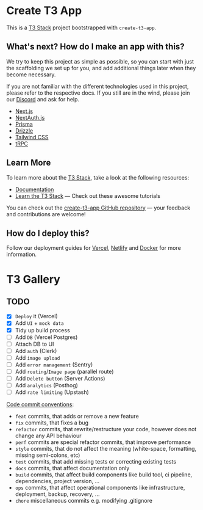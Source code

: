 # Create T3 App

This is a [T3 Stack](https://create.t3.gg/) project bootstrapped with
`create-t3-app`.

## What's next? How do I make an app with this?

We try to keep this project as simple as possible, so you can start with just
the scaffolding we set up for you, and add additional things later when they
become necessary.

If you are not familiar with the different technologies used in this project,
please refer to the respective docs. If you still are in the wind, please join
our [Discord](https://t3.gg/discord) and ask for help.

- [Next.js](https://nextjs.org)
- [NextAuth.js](https://next-auth.js.org)
- [Prisma](https://prisma.io)
- [Drizzle](https://orm.drizzle.team)
- [Tailwind CSS](https://tailwindcss.com)
- [tRPC](https://trpc.io)

## Learn More

To learn more about the [T3 Stack](https://create.t3.gg/), take a look at the
following resources:

- [Documentation](https://create.t3.gg/)
- [Learn the T3 Stack](https://create.t3.gg/en/faq#what-learning-resources-are-currently-available)
  — Check out these awesome tutorials

You can check out the
[create-t3-app GitHub repository](https://github.com/t3-oss/create-t3-app) —
your feedback and contributions are welcome!

## How do I deploy this?

Follow our deployment guides for
[Vercel](https://create.t3.gg/en/deployment/vercel),
[Netlify](https://create.t3.gg/en/deployment/netlify) and
[Docker](https://create.t3.gg/en/deployment/docker) for more information.

# T3 Gallery

## TODO

- [x] `Deploy` it (Vercel)
- [x] Add `UI` + `mock data`
- [x] Tidy up build process
- [ ] Add `DB` (Vercel Postgres)
- [ ] Attach DB to UI
- [ ] Add `auth` (Clerk)
- [ ] Add `image upload`
- [ ] Add `error management` (Sentry)
- [ ] Add `routing`/`Image page` (parallel route)
- [ ] Add `Delete button` (Server Actions)
- [ ] Add `analytics` (Posthog)
- [ ] Add `rate limiting` (Upstash)

[Code commit conventions](https://gist.github.com/qoomon/5dfcdf8eec66a051ecd85625518cfd13):

- `feat` commits, that adds or remove a new feature
- `fix` commits, that fixes a bug
- `refactor` commits, that rewrite/restructure your code, however does not
  change any API behaviour
- `perf` commits are special refactor commits, that improve performance
- `style` commits, that do not affect the meaning (white-space, formatting,
  missing semi-colons, etc)
- `test` commits, that add missing tests or correcting existing tests
- `docs` commits, that affect documentation only
- `build` commits, that affect build components like build tool, ci pipeline,
  dependencies, project version, ...
- `ops` commits, that affect operational components like infrastructure,
  deployment, backup, recovery, ...
- `chore` miscellaneous commits e.g. modifying .gitignore
